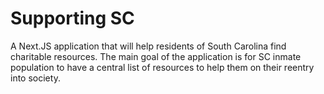 # Supporting SC

<p> A Next.JS application that will help residents of South Carolina find charitable resources. The main goal of the application is for SC inmate population to have a central list of resources to help them on their reentry into society. </p>
